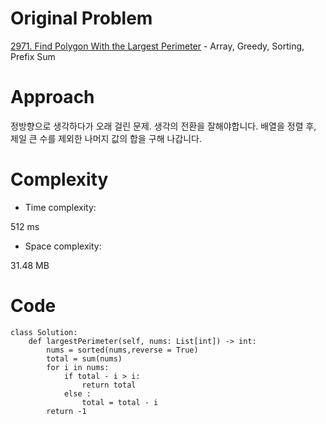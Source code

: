 # Original Problem
<!-- Describe your first thoughts on how to solve this problem. -->
[2971. Find Polygon With the Largest Perimeter](https://leetcode.com/problems/find-polygon-with-the-largest-perimeter/description) - Array, Greedy, Sorting, Prefix Sum

# Approach
<!-- Describe your approach to solving the problem. -->
정방향으로 생각하다가 오래 걸린 문제. 생각의 전환을 잘해야합니다.
배열을 정렬 후, 제일 큰 수를 제외한 나머지 값의 합을 구해 나갑니다.

# Complexity
- Time complexity:
<!-- Add your time complexity here, e.g. $$O(n)$$ -->
512 ms
- Space complexity:
<!-- Add your space complexity here, e.g. $$O(n)$$ -->
31.48 MB

# Code
```python3
class Solution:
    def largestPerimeter(self, nums: List[int]) -> int:
        nums = sorted(nums,reverse = True)
        total = sum(nums)
        for i in nums:
            if total - i > i:
                return total
            else :
                total = total - i
        return -1
```
